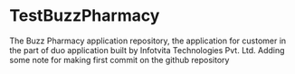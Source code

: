 # TestBuzzPharmacy
The Buzz Pharmacy application repository, the application for customer in the part of duo application built by Infotvita Technologies Pvt. Ltd.
Adding some note for making first commit on the github repository
